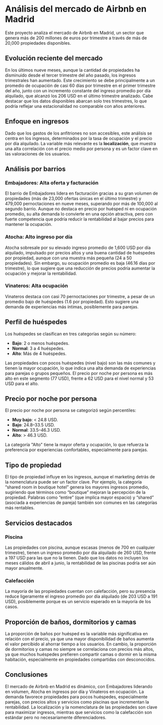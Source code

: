 # Análisis del mercado de Airbnb en Madrid

Este proyecto analiza el mercado de Airbnb en Madrid, un sector que genera más de 200 millones de euros por trimestre a través de más de 20,000 propiedades disponibles.

## Evolución reciente del mercado
En los últimos nueve meses, aunque la cantidad de propiedades ha disminuido desde el tercer trimestre del año pasado, los ingresos trimestrales han aumentado. Este crecimiento se debe principalmente a un promedio de ocupación de casi 60 días por trimestre en el primer trimestre del año, junto con un incremento constante del ingreso promedio por día alquilado, que alcanzó los 206 USD en el último trimestre analizado. Cabe destacar que los datos disponibles abarcan solo tres trimestres, lo que podría reflejar una estacionalidad no comparable con años anteriores.

## Enfoque en ingresos
Dado que los gastos de los anfitriones no son accesibles, este análisis se centra en los ingresos, determinados por la tasa de ocupación y el precio por día alquilado. La variable más relevante es la **localización**, que muestra una alta correlación con el precio medio por persona y es un factor clave en las valoraciones de los usuarios.

## Análisis por barrios
### Embajadores: Alta oferta y facturación
El barrio de Embajadores lidera en facturación gracias a su gran volumen de propiedades (más de 23,000 ofertas únicas en el último trimestre) y 479,000 pernoctaciones en nueve meses, superando por más de 100,000 al segundo barrio. Aunque no destaca en precio por huésped ni en ocupación promedio, su alta demanda lo convierte en una opción atractiva, pero con fuerte competencia que podría reducir la rentabilidad al bajar precios para mantener la ocupación.

### Atocha: Alto ingreso por día
Atocha sobresale por su elevado ingreso promedio de 1,600 USD por día alquilado, impulsado por precios altos y una buena cantidad de huéspedes por propiedad, aunque con una muestra más pequeña (24 a 50 propiedades). Sin embargo, su ocupación promedio es baja (46.16 días por trimestre), lo que sugiere que una reducción de precios podría aumentar la ocupación y mejorar la rentabilidad.

### Vinateros: Alta ocupación
Vinateros destaca con casi 70 pernoctaciones por trimestre, a pesar de un promedio bajo de huéspedes (1.6 por propiedad). Esto sugiere una demanda de experiencias más íntimas, posiblemente para parejas.

## Perfil de huéspedes
Los huéspedes se clasifican en tres categorías según su número:
- **Bajo**: 2 o menos huéspedes.
- **Normal**: 3 a 4 huéspedes.
- **Alto**: Más de 4 huéspedes.

Las propiedades con pocos huéspedes (nivel bajo) son las más comunes y tienen la mayor ocupación, lo que indica una alta demanda de experiencias para parejas o grupos pequeños. El precio por noche por persona es más alto en este segmento (77 USD), frente a 62 USD para el nivel normal y 53 USD para el alto.

## Precio por noche por persona
El precio por noche por persona se categorizó según percentiles:
- **Muy bajo**: < 24.8 USD.
- **Bajo**: 24.8–33.5 USD.
- **Normal**: 33.5–46.3 USD.
- **Alto**: > 46.3 USD.

La categoría "Alto" tiene la mayor oferta y ocupación, lo que refuerza la preferencia por experiencias confortables, especialmente para parejas.

## Tipo de propiedad
El tipo de propiedad influye en los ingresos, aunque el marketing detrás de la nomenclatura puede ser un factor clave. Por ejemplo, la categoría “shared room in boutique hotel” genera los mayores ingresos promedio, sugiriendo que términos como “boutique” mejoran la percepción de la propiedad. Palabras como “entire” (que implica mayor espacio) y “shared” (asociada a experiencias de pareja) también son comunes en las categorías más rentables.

## Servicios destacados
### Piscina
Las propiedades con piscina, aunque escasas (menos de 700 en cualquier trimestre), tienen un ingreso promedio por día alquilado de 260 USD, frente a 197 USD para las que no la tienen. Dado que los datos no incluyen los meses cálidos de abril a junio, la rentabilidad de las piscinas podría ser aún mayor anualmente.

### Calefacción
La mayoría de las propiedades cuentan con calefacción, pero su presencia reduce ligeramente el ingreso promedio por día alquilado (de 203 USD a 191 USD), posiblemente porque es un servicio esperado en la mayoría de los casos.

## Proporción de baños, dormitorios y camas
La proporción de baños por huésped es la variable más significativa en relación con el precio, ya que una mayor disponibilidad de baños aumenta el valor percibido al ahorrar tiempo a los usuarios. En cambio, la proporción de dormitorios y camas no siempre se correlaciona con precios más altos, ya que muchos huéspedes prefieren compartir camas o dormir en la misma habitación, especialmente en propiedades compartidas con desconocidos.

## Conclusiones
El mercado de Airbnb en Madrid es dinámico, con Embajadores liderando en volumen, Atocha en ingresos por día y Vinateros en ocupación. La demanda favorece propiedades para pocos huéspedes, especialmente parejas, con precios altos y servicios como piscinas que incrementan la rentabilidad. La localización y la nomenclatura de las propiedades son clave para maximizar ingresos, mientras que servicios como la calefacción son estándar pero no necesariamente diferenciadores.
